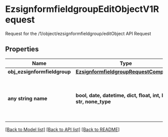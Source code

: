 # EzsignformfieldgroupEditObjectV1Request

Request for the /1/object/ezsignformfieldgroup/editObject API Request

## Properties
Name | Type | Description | Notes
------------ | ------------- | ------------- | -------------
**obj_ezsignformfieldgroup** | [**EzsignformfieldgroupRequestCompound**](EzsignformfieldgroupRequestCompound.md) |  | 
**any string name** | **bool, date, datetime, dict, float, int, list, str, none_type** | any string name can be used but the value must be the correct type | [optional]

[[Back to Model list]](../README.md#documentation-for-models) [[Back to API list]](../README.md#documentation-for-api-endpoints) [[Back to README]](../README.md)


